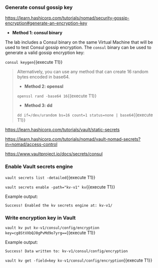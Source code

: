
### Generate consul gossip key

https://learn.hashicorp.com/tutorials/nomad/security-gossip-encryption#generate-an-encryption-key

* **Method 1: consul binary** 

The lab includes a Consul binary on the same Virtual Machine that will be used to test Consul gossip encryption. The `consul` binary can be used to generate a valid gossip encryption key:

`consul keygen`{{execute T1}}


> Alternatively, you can use any method that can create 16 random bytes encoded in base64.
> * **Method 2: openssl**
>
> `openssl rand -base64 16`{{execute T1}}
>
> * **Method 3: dd**
> 
> `dd if=/dev/urandom bs=16 count=1 status=none | base64`{{execute T1}}


https://learn.hashicorp.com/tutorials/vault/static-secrets

https://learn.hashicorp.com/tutorials/nomad/vault-nomad-secrets?in=nomad/access-control

https://www.vaultproject.io/docs/secrets/consul

### Enable Vault secrets engine

`vault secrets list -detailed`{{execute T1}}

`vault secrets enable -path="kv-v1" kv`{{execute T1}}

Example output:

```
Success! Enabled the kv secrets engine at: kv-v1/
```

### Write encryption key in Vault

`vault kv put kv-v1/consul/config/encryption key=cg8StVXbQJ0gPvMd9o7yrg==`{{execute T1}}

Example output:
```
Success! Data written to: kv-v1/consul/config/encryption
```

`vault kv get -field=key kv-v1/consul/config/encryption`{{execute T1}}

